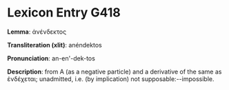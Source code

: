 # Lexicon Entry G418

**Lemma**: ἀνένδεκτος

**Transliteration (xlit)**: anéndektos

**Pronunciation**: an-en'-dek-tos

**Description**:
from Α (as a negative particle) and a derivative of the same as ἐνδέχεται; unadmitted, i.e. (by implication) not supposable:--impossible.

